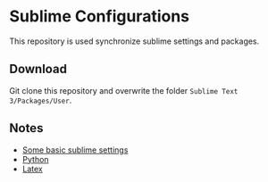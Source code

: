 # Sublime Configurations

This repository is used synchronize sublime settings and packages.

## Download
Git clone this repository and overwrite the folder `Sublime Text 3/Packages/User`.

## Notes 
- [Some basic sublime settings](basic.md)
- [Python](python.md)
- [Latex](latex.md)
